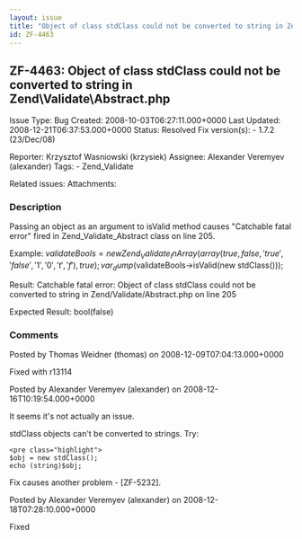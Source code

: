 ```yaml
---
layout: issue
title: "Object of class stdClass could not be converted to string in Zend\\Validate\\Abstract.php"
id: ZF-4463
---
```


ZF-4463: Object of class stdClass could not be converted to string in Zend\\Validate\\Abstract.php
--------------------------------------------------------------------------------------------------

 Issue Type: Bug Created: 2008-10-03T06:27:11.000+0000 Last Updated: 2008-12-21T06:37:53.000+0000 Status: Resolved Fix version(s): - 1.7.2 (23/Dec/08)

 Reporter:  Krzysztof Wasniowski (krzysiek)  Assignee:  Alexander Veremyev (alexander)  Tags: - Zend\_Validate

 Related issues:
 Attachments:
### Description

Passing an object as an argument to isValid method causes "Catchable fatal error" fired in Zend\_Validate\_Abstract class on line 205.

Example:     $validateBools = new Zend_Validate_InArray(array( true, false, 'true', 'false', '1', '0', 't', 'f'), true);
    var_dump($validateBools->isValid(new stdClass()));

Result: Catchable fatal error: Object of class stdClass could not be converted to string in Zend/Validate/Abstract.php on line 205

Expected Result: bool(false)





### Comments

Posted by Thomas Weidner (thomas) on 2008-12-09T07:04:13.000+0000

Fixed with r13114





Posted by Alexander Veremyev (alexander) on 2008-12-16T10:19:54.000+0000

It seems it's not actually an issue.

stdClass objects can't be converted to strings. Try:


    <pre class="highlight">
    $obj = new stdClass();
    echo (string)$obj;


Fix causes another problem - [ZF-5232].





Posted by Alexander Veremyev (alexander) on 2008-12-18T07:28:10.000+0000

Fixed
